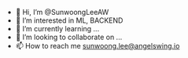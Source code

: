 - 👋 Hi, I’m @SunwoongLeeAW
- 👀 I’m interested in ML, BACKEND
- 🌱 I’m currently learning ...
- 💞️ I’m looking to collaborate on ...
- 📫 How to reach me sunwoong.lee@angelswing.io

<!---
SunwoongLeeAW/SunwoongLeeAW is a ✨ special ✨ repository because its `README.md` (this file) appears on your GitHub profile.
You can click the Preview link to take a look at your changes.
--->
